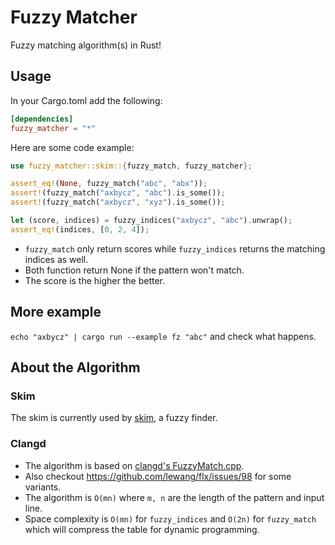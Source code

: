 # Fuzzy Matcher

Fuzzy matching algorithm(s) in Rust!

## Usage

In your Cargo.toml add the following:

```toml
[dependencies]
fuzzy_matcher = "*"
```

Here are some code example:

```rust
use fuzzy_matcher::skim::{fuzzy_match, fuzzy_matcher};

assert_eq!(None, fuzzy_match("abc", "abx"));
assert!(fuzzy_match("axbycz", "abc").is_some());
assert!(fuzzy_match("axbycz", "xyz").is_some());

let (score, indices) = fuzzy_indices("axbycz", "abc").unwrap();
assert_eq!(indices, [0, 2, 4]);
```

- `fuzzy_match` only return scores while `fuzzy_indices` returns the matching
    indices as well.
- Both function return None if the pattern won't match.
- The score is the higher the better.

## More example

`echo "axbycz" | cargo run --example fz "abc"` and check what happens.

## About the Algorithm

### Skim

The skim is currently used by [skim](https://github.com/lotabout/skim), a
fuzzy finder.

### Clangd

- The algorithm is based on [clangd's FuzzyMatch.cpp](https://github.com/MaskRay/ccls/blob/master/src/fuzzy_match.cc).
- Also checkout https://github.com/lewang/flx/issues/98 for some variants.
- The algorithm is `O(mn)` where `m, n` are the length of the pattern and
    input line.
- Space complexity is `O(mn)` for `fuzzy_indices` and `O(2n)` for
    `fuzzy_match` which will compress the table for dynamic programming.

